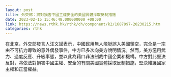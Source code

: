 ```yaml
---
layout: post
title: 外交部：將對損害中國主權安全的美國實體採取反制措施
date: 2023-02-15 15:46:48.000000000 +08:00
link: https://news.rthk.hk/rthk/ch/component/k2/1687997-20230215.htm
categories: rthk
---
```


在北京，外交部發言人汪文斌表示，中國民用無人飛艇誤入美國領空，完全是一宗由不可抗力導致的意外偶發事件，中方已多次向美方說明情況。然而，美方濫用武力、過度反應、升級事態，並以此為藉口非法制裁中國企業和機構。中方對此堅決反對，將依法對損害中國主權、安全的有關美國實體採取反制措施，堅決維護國家主權和正當權益。
